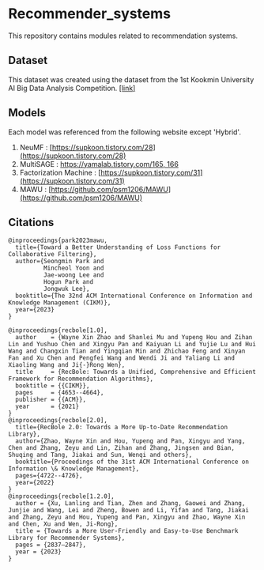 # Recommender_systems
This repository contains modules related to recommendation systems.

## Dataset
This dataset was created using the dataset from the 1st Kookmin University AI Big Data Analysis Competition. [\[link\]](https://dacon.io/competitions/official/236170/overview/description)

## Models
Each model was referenced from the following website except 'Hybrid'.
1. NeuMF : [https://supkoon.tistory.com/28](https://supkoon.tistory.com/28)
2. MultiSAGE : [https://yamalab.tistory.com/165, 166](https://yamalab.tistory.com/165)
3. Factorization Machine : [https://supkoon.tistory.com/31](https://supkoon.tistory.com/31)
4. MAWU : [https://github.com/psm1206/MAWU](https://github.com/psm1206/MAWU)

## Citations
```
@inproceedings{park2023mawu,
  title={Toward a Better Understanding of Loss Functions for Collaborative Filtering},
  author={Seongmin Park and
          Mincheol Yoon and
          Jae-woong Lee and
          Hogun Park and
          Jongwuk Lee},
  booktitle={The 32nd ACM International Conference on Information and Knowledge Management (CIKM)},
  year={2023}
}
```
```
@inproceedings{recbole[1.0],
  author    = {Wayne Xin Zhao and Shanlei Mu and Yupeng Hou and Zihan Lin and Yushuo Chen and Xingyu Pan and Kaiyuan Li and Yujie Lu and Hui Wang and Changxin Tian and Yingqian Min and Zhichao Feng and Xinyan Fan and Xu Chen and Pengfei Wang and Wendi Ji and Yaliang Li and Xiaoling Wang and Ji{-}Rong Wen},
  title     = {RecBole: Towards a Unified, Comprehensive and Efficient Framework for Recommendation Algorithms},
  booktitle = {{CIKM}},
  pages     = {4653--4664},
  publisher = {{ACM}},
  year      = {2021}
}
@inproceedings{recbole[2.0],
  title={RecBole 2.0: Towards a More Up-to-Date Recommendation Library},
  author={Zhao, Wayne Xin and Hou, Yupeng and Pan, Xingyu and Yang, Chen and Zhang, Zeyu and Lin, Zihan and Zhang, Jingsen and Bian, Shuqing and Tang, Jiakai and Sun, Wenqi and others},
  booktitle={Proceedings of the 31st ACM International Conference on Information \& Knowledge Management},
  pages={4722--4726},
  year={2022}
}
@inproceedings{recbole[1.2.0],
  author = {Xu, Lanling and Tian, Zhen and Zhang, Gaowei and Zhang, Junjie and Wang, Lei and Zheng, Bowen and Li, Yifan and Tang, Jiakai and Zhang, Zeyu and Hou, Yupeng and Pan, Xingyu and Zhao, Wayne Xin and Chen, Xu and Wen, Ji-Rong},
  title = {Towards a More User-Friendly and Easy-to-Use Benchmark Library for Recommender Systems},
  pages = {2837–2847},
  year = {2023}
}
```
